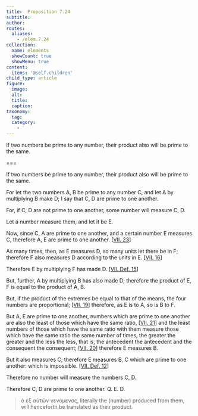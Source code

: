 ```yaml
---
title:  Proposition 7.24
subtitle: 
author:
routes:
  aliases:
    - /elem.7.24
collection:
  name: elements
  showCount: true
  showMenu: true
content:
  items: '@self.children'
child_type: article
figure:
  image:
  alt:
  title:
  caption:
taxonomy:
  tag:
  category:
    - 
---
```


<p>
       <hi rend="ital">If two numbers be prime to any number, their product also will be prime to the same.</hi>
      </p>

===

<p>
       <span class="ital">If two numbers be prime to any number, their product also will be prime to the same.</span>
      </p>

<p>For let the two numbers <span class="ital">A</span>, <span class="ital">B</span> be prime to any number <span class="ital">C</span>, and let <span class="ital">A</span> by multiplying <span class="ital">B</span> make <span class="ital">D</span>; I say that <span class="ital">C</span>, <span class="ital">D</span> are prime to one another. </p>

<p>For, if <span class="ital">C</span>, <span class="ital">D</span> are not prime to one another, some number will measure <span class="ital">C</span>, <span class="ital">D</span>. </p>

<p>Let a number measure them, and let it be <span class="ital">E</span>. 
      </p>

<p>Now, since <span class="ital">C</span>, <span class="ital">A</span> are prime to one another, and a certain number <span class="ital">E</span> measures <span class="ital">C</span>, therefore <span class="ital">A</span>, <span class="ital">E</span> are prime to one another. [<a href="/elem.7.23">VII. 23</a>] </p>

<p>As many times, then, as <span class="ital">E</span> measures <span class="ital">D</span>, so many units let there be in <span class="ital">F</span>; therefore <span class="ital">F</span> also measures <span class="ital">D</span> according to the units in <span class="ital">E</span>. [<a href="/elem.7.16">VII. 16</a>] </p>

<p>Therefore <span class="ital">E</span> by multiplying <span class="ital">F</span> has made <span class="ital">D</span>. [<a href="/elem.7.def.15">VII. Def. 15</a>] </p>

<p>But, further, <span class="ital">A</span> by multiplying <span class="ital">B</span> has also made <span class="ital">D</span>; therefore the product of <span class="ital">E</span>, <span class="ital">F</span> is equal to the product of <span class="ital">A</span>, <span class="ital">B</span>. </p>

<p>But, if the product of the extremes be equal to that of the means, the four numbers are proportional; [<a href="/elem.7.19">VII. 19</a>] therefore, as <span class="ital">E</span> is to <span class="ital">A</span>, so is <span class="ital">B</span> to <span class="ital">F</span>. </p>

<p>But <span class="ital">A</span>, <span class="ital">E</span> are prime to one another, numbers which are prime to one another are also the least of those which have the same ratio, [<a href="/elem.7.21">VII. 21</a>] and the least numbers of those which have the same ratio with them measure those which have the same ratio the same <pb n="326"/>number of times, the greater the greater and the less the less, that is, the antecedent the antecedent and the consequent the consequent; [<a href="/elem.7.20">VII. 20</a>] therefore <span class="ital">E</span> measures <span class="ital">B</span>. </p>

<p>But it also measures <span class="ital">C</span>; therefore <span class="ital">E</span> measures <span class="ital">B</span>, <span class="ital">C</span> which are prime to one another: which is impossible. [<a href="/elem.7.def.12">VII. Def. 12</a>] </p>

<p>Therefore no number will measure the numbers <span class="ital">C</span>, <span class="ital">D</span>. </p>

<p>Therefore <span class="ital">C</span>, <span class="ital">D</span> are prime to one another. Q. E. D.
<blockquote n="1. their product." class="crit" place="unspecified" anchored="yes"><foreign lang="greek">ὁ ἐξ αὐτῶν γενόμενος</foreign>, literally <quote>the (number) produced from them,</quote>
 will henceforth be translated as <quote>their product.</quote>
</blockquote></p>
